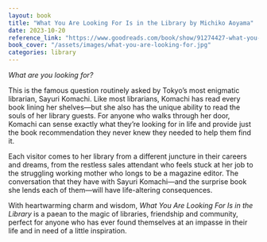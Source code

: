 ```yaml
---
layout: book
title: "What You Are Looking For Is in the Library by Michiko Aoyama"
date: 2023-10-20
reference_link: "https://www.goodreads.com/book/show/91274427-what-you-are-looking-for-is-in-the-library"
book_cover: "/assets/images/what-you-are-looking-for.jpg"
categories: library
---
```


_What are you looking for?_

This is the famous question routinely asked by Tokyo’s most enigmatic librarian, Sayuri Komachi. Like most librarians, Komachi has read every book lining her shelves—but she also has the unique ability to read the souls of her library guests. For anyone who walks through her door, Komachi can sense exactly what they’re looking for in life and provide just the book recommendation they never knew they needed to help them find it.

Each visitor comes to her library from a different juncture in their careers and dreams, from the restless sales attendant who feels stuck at her job to the struggling working mother who longs to be a magazine editor. The conversation that they have with Sayuri Komachi—and the surprise book she lends each of them—will have life-altering consequences.

With heartwarming charm and wisdom, _What You Are Looking For Is in the Library_ is a paean to the magic of libraries, friendship and community, perfect for anyone who has ever found themselves at an impasse in their life and in need of a little inspiration.
